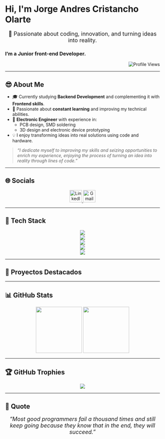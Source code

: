 <h1 align="left"><b>Hi, I'm Jorge Andres Cristancho Olarte</b></h1>

<p align="center" style="font-size: 18px;">🚀 Passionate about coding, innovation, and turning ideas into reality.</p>

<h3 align="left"><strong>I’m a Junior front-end Developer.</strong></h3>

<p align="right">
    <img src="https://komarev.com/ghpvc/?username=jcristancho2&label=Profile%20views&color=2d0447&style=flat" alt="Profile Views" />
</p>

---

## 😎 About Me

- 🎓 Currently studying **Backend Development** and complementing it with **Frontend skills**.
- 🧠 Passionate about **constant learning** and improving my technical abilities.
- 🔧 **Electronic Engineer** with experience in:
  - PCB design, SMD soldering
  - 3D design and electronic device prototyping
- 💡 I enjoy transforming ideas into real solutions using code and hardware.

> *“I dedicate myself to improving my skills and seizing opportunities to enrich my experience, enjoying the process of turning an idea into reality through lines of code.”*

---

## 🌐 Socials

<p align="center">
  <a href="https://www.linkedin.com/in/jorge-andres-cristancho-olarte-478062283/" target="_blank">
    <img src="https://skillicons.dev/icons?i=linkedin" alt="LinkedIn" height="40" />
  </a>
  <a href="mailto:jcristancho2@gmail.com" target="_blank">
    <img src="https://skillicons.dev/icons?i=gmail" alt="Gmail" height="40" />
  </a>
</p>

---

## 🚀 Tech Stack

<p align="center">
  <img src="https://skillicons.dev/icons?i=arduino,matlab,obsidian,figma,python" />
  <br/>
  <img src="https://skillicons.dev/icons?i=html,css,js,tailwind,bootstrap,react,vite" />
  <br/>
  <img src="https://skillicons.dev/icons?i=mysql" />
  <br/>
  <img src="https://skillicons.dev/icons?i=cs" />
  <br/>
  <img src="https://skillicons.dev/icons?i=vscode,github,git,docker" />
</p>

---

## 📌 Proyectos Destacados
<!--
<table>
  <tr>
    <td align="center">
      <a href="https://github.com/jcristancho2/NEURON_ESP32ADS1299">
        <img src="https://raw.githubusercontent.com/jcristancho2/NEURON_ESP32ADS1299/main/captura1.png" width="200px" alt="NEURON ESP32"/><br />
        <sub><b>NEURON_ESP32ADS1299</b></sub>
      </a>
      <br />
      <sub>Lectura de EEG con ESP32 + ADS1299</sub>
    </td>
    <td align="center">
      <a href="https://github.com/jcristancho2/API_NEURON">
        <img src="https://raw.githubusercontent.com/jcristancho2/API_NEURON/main/captura1.png" width="200px" alt="API NEURON"/><br />
        <sub><b>API_NEURON</b></sub>
      </a>
      <br />
      <sub>Frontend para señales EEG en tiempo real</sub>
    </td>
    <td align="center">
      <a href="https://github.com/jcristancho2/photodetector-sampling-system">
        <img src="https://raw.githubusercontent.com/jcristancho2/photodetector-sampling-system/main/captura1.png" width="200px" alt="Photodetector System"/><br />
        <sub><b>Photodetector Sampling</b></sub>
      </a>
      <br />
      <sub>Sistema óptico con ESP32</sub>
    </td>
  </tr>
</table>
-->
---

## 📊 GitHub Stats

<p align="center">
  <img height="150" src="https://github-readme-stats.vercel.app/api/top-langs/?username=jcristancho2&layout=compact&theme=midnight-purple&hide_border=true"/>
  <img height="150" src="https://github-readme-stats.vercel.app/api?username=jcristancho2&show_icons=true&include_all_commits=true&count_private=true&theme=midnight-purple&rank_icon=github&hide_border=true"/>
</p>

---

## 🏆 GitHub Trophies

<p align="center">
  <img src="https://github-profile-trophy.vercel.app/?username=jcristancho2&theme=onedark&no-frame=false&no-bg=false&margin-w=4"/>
</p>

---

## 📌 Quote

<p align="center" style="font-size: 18px; font-style: italic;">
“Most good programmers fail a thousand times and still keep going because they know that in the end, they will succeed.”
</p>
